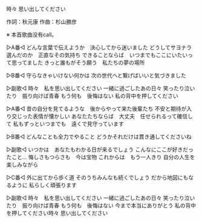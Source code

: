 時々 思い出してください

作詞：秋元康
作曲：杉山勝彦

※ 本首歌曲没有call。 

▷A番◁
どんな言葉で伝えようか　決心してから迷いました
どうしてサヨナラ　選んだのか　正直なその気持ち
できることならば　いつまでもここにいたいって思ってました
きっと誰もがそう願う　私たちの夢の場所

▷B番◁
守らなきゃいけない何かは
次の世代へと繋げばいいと気づきました

▷副歌◁
時々　私を思い出してください
一緒に過ごしたあの日々
笑ったり泣いたり　振り向けば青春
もう何も　後悔はない
私の背中を押してください

▷A番◁
昔の自分を見てるような　後からやって来た後輩たち
不安と期待が入り交じった表情が懐かしい
あなたたちならば　大丈夫　任せられるって確信して
私もずっといつまでも　遠くで見守っています

▷B番◁
どんなことも全力でやること
どうかそれだけは貫き通してくださいね

▷副歌◁
いつかは　あなたもわかる日が来るでしょう
こんなにここが好きだったこと…
悔しさもつらさも　今は宝物
これからは　もう一人きり
自分の人生を楽しみながら

▷C番◁
外に出てから歩く道
そのうちみんなも続くでしょう
だから地図にもなるように
私らしく頑張ります

▷副歌◁
時々　私を思い出してください
一緒に過ごしたあの日々
笑ったり泣いたり　振り向けば青春
もう何も　後悔はない
今まで本当にありがとう
私の背中を押してください時々 思い出してください
